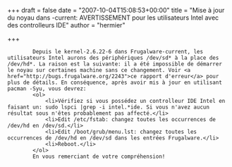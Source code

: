 
+++
draft = false
date = "2007-10-04T15:08:53+00:00"
title = "Mise à jour du noyau dans -current: AVERTISSEMENT pour les utilisateurs Intel avec des controlleurs IDE"
author = "hermier"

+++

            Depuis le kernel-2.6.22-6 dans Frugalware-current, les utilisateurs Intel aurons des périphériques /dev/sd* à la place des /dev/hd*. La raison est la suivante: il a été impossible de démarrer le noyau sur certaines machine sans ce changement. Voir <a href="http://bugs.frugalware.org/2243">ce rapport d'erreur</a> pour plus de détails. En conséquence, après avoir mis à jour en utilisant pacman -Syu, vous devrez:
            <ol>
                <li>Vérifiez si vous possédez un controlleur IDE Intel en faisant un: sudo lspci |grep -i intel.*ide. Si vous n'avez aucun résultat sous n'êtes probablement pas affecté.</li>
                <li>Edit /etc/fstab: changez toutes les occurrences de /dev/hd en /dev/sd.</li>
                <li>Edit /boot/grub/menu.lst: changez toutes les occurrences de /dev/hd en /dev/sd dans les entrées Frugalware.</li>
                <li>Reboot.</li>
            </ol>
            En vous remerciant de votre compréhension!
            
        